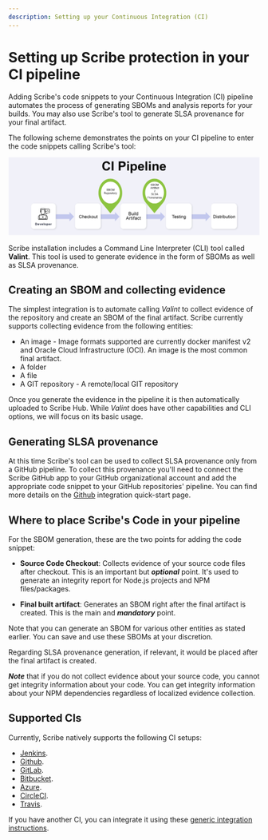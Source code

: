 ```yaml
---
description: Setting up your Continuous Integration (CI)
---
```



# Setting up Scribe protection in your CI pipeline

Adding Scribe's code snippets to your Continuous Integration (CI) pipeline automates the process of generating SBOMs and analysis reports for your builds. You may also use Scribe's tool to generate SLSA provenance for your final artifact.

The following scheme demonstrates the points on your CI pipeline to enter the code snippets calling Scribe's tool:

![Two points on a generic pipeline to enter scribe code snippets](../../static/img/ci/ci_diagram.jpg "Two points on a generic pipeline to enter scribe code snippets")


Scribe installation includes a Command Line Interpreter (CLI) tool called **Valint**. This tool is used to generate evidence in the form of SBOMs as well as SLSA provenance. 

## Creating an SBOM and collecting evidence

The simplest integration is to automate calling *Valint* to collect evidence of the repository and create an SBOM of the final artifact. Scribe currently supports collecting evidence from the following entities:
* An image - Image formats supported are currently docker manifest v2 and Oracle Cloud Infrastructure (OCI). An image is the most common final artifact.
* A folder
* A file
* A GIT repository - A remote/local GIT repository   

Once you generate the evidence in the pipeline it is then automatically uploaded to Scribe Hub. 
While *Valint* does have other capabilities and CLI options, we will focus on its basic usage.
<!--You can read more about *Gensbom* [here](../CLI/gensbom "Gensbom documentation").-->

## Generating SLSA provenance

At this time Scribe's tool can be used to collect SLSA provenance only from a GitHub pipeline. To collect this provenance you'll need to connect the Scribe GitHub app to your GitHub organizational account and add the appropriate code snippet to your GitHub repositories' pipeline. You can find more details on the [Github](../ci-integrations/github "GitHub") integration quick-start page.

## Where to place Scribe's Code in your pipeline 
For the SBOM generation, these are the two points for adding the code snippet:
* **Source Code Checkout**: Collects evidence of your source code files after checkout. This is an important but ___optional___ point. It's used to generate an integrity report for Node.js projects and NPM files/packages.

* **Final built artifact**: Generates an SBOM right after the final artifact is created. This is the main and ___mandatory___ point. 

Note that you can generate an SBOM for various other entities as stated earlier. You can save and use these SBOMs at your discretion.

Regarding SLSA provenance generation, if relevant, it would be placed after the final artifact is created. 

___Note___ that if you do not collect evidence about your source code, you cannot get integrity information about your code. You can get integrity information about your NPM dependencies regardless of localized evidence collection.   

## Supported CIs

Currently, Scribe natively supports the following CI setups:
* [Jenkins](../ci-integrations/jenkins "Jenkins"). 
* [Github](../ci-integrations/github "GitHub").
* [GitLab](../ci-integrations/gitlabci "GitLab CI").
* [Bitbucket](../ci-integrations/bitbucket "Bitbucket").
* [Azure](../ci-integrations/azure "Azure").
* [CircleCI](../ci-integrations/circleci "CircleCI").
* [Travis](../ci-integrations/travis "Travis").

If you have another CI, you can integrate it using these [generic integration instructions](../ci-integrations/general "generic integration instructions"). 